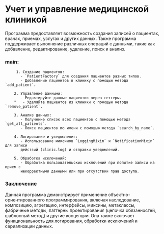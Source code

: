 # Учет и управление медицинской клиникой 
Программа предоставляет возможность создания записей о пациентах, врачах, приемах, услугах и других данных. Также программа поддерживает выполнение различных операций с данными, такие как добавление, редактирование, удаление, поиск и анализ.
### main:
         1. Создание пациентов:
           - `PatientFactory` для создания пациентов разных типов.
           - Добавление пациентов в клинику с помощью метода `add_patient`.
        
        2. Управление данными:
           - Редактируйте данные пациентов через сеттеры.
        "   - Удаляйте пациентов из клиники с помощью метода `remove_patient`.
        
        3. Анализ данных:
           - Получение список всех пациентов с помощью метода `get_all_patients`.
           - Поиск пациентов по имени с помощью метода `search_by_name`.
        
        4. Логирование и уведомления:
           - Использование миксинов `LoggingMixin` и `NotificationMixin` для записи 
           действий (clinic.log) и отправки уведомлений.
        
        5. Обработка исключений:
           - Обработка пользовательских исключений при попытке записи на прием с 
           некорректными данными или при отсутствии прав доступа.
### Заключение
Данная программа демонстрирует применение объектно-ориентированного программирования, включая наследование, композицию, агрегацию, интерфейсы, миксины, метаклассы, фабричные методы, паттерны проектирования (цепочка обязанностей, шаблонный метод) и другие концепции. Она также включает функциональность для логирования, обработки исключений и сериализации данных.
